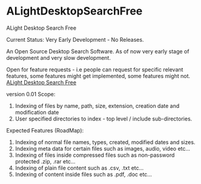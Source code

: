# ALightDesktopSearchFree
ALight Desktop Search Free

Current Status: Very Early Development - No Releases.

An Open Source Desktop Search Software. As of now very early stage of development and very slow development.

Open for feature requests - i.e people can request for specific relevant features, some features might get implemented, some features might not.
[ALight Desktop Search Free](https://www.alightservices.com/alight-desktop-search-free-feature-request-form/)

version 0.01 Scope:
1) Indexing of files by name, path, size, extension, creation date and modification date
2) User specified directories to index - top level / include sub-directories. 

Expected Features (RoadMap):
1) Indexing of normal file names, types, created, modified dates and sizes.
2) Indexing meta data for certain files such as images, audio, video etc...
3) Indexing of files inside compressed files such as non-password protected .zip, .rar etc...
4) Indexing of plain file content such as .csv, .txt etc...
5) Indexing of content inside files such as .pdf, .doc etc...
